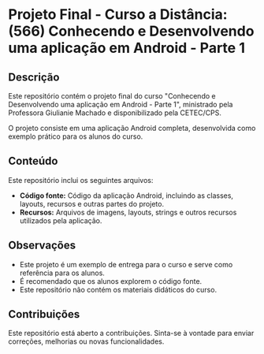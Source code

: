 # Projeto Final - Curso a Distância: (566) Conhecendo e Desenvolvendo uma aplicação em Android - Parte 1

## Descrição

Este repositório contém o projeto final do curso "Conhecendo e Desenvolvendo uma aplicação em Android - Parte 1", ministrado pela Professora Giulianie Machado e disponibilizado pela CETEC/CPS. 

O projeto consiste em uma aplicação Android completa, desenvolvida como exemplo prático para os alunos do curso. 

## Conteúdo

Este repositório inclui os seguintes arquivos:

* **Código fonte:** Código da aplicação Android, incluindo as classes, layouts, recursos e outras partes do projeto.
* **Recursos:** Arquivos de imagens, layouts, strings e outros recursos utilizados pela aplicação.

## Observações

* Este projeto é um exemplo de entrega para o curso e serve como referência para os alunos.
* É recomendado que os alunos explorem o código fonte.
* Este repositório não contém os materiais didáticos do curso. 

## Contribuições

Este repositório está aberto a contribuições. Sinta-se à vontade para enviar correções, melhorias ou novas funcionalidades.
